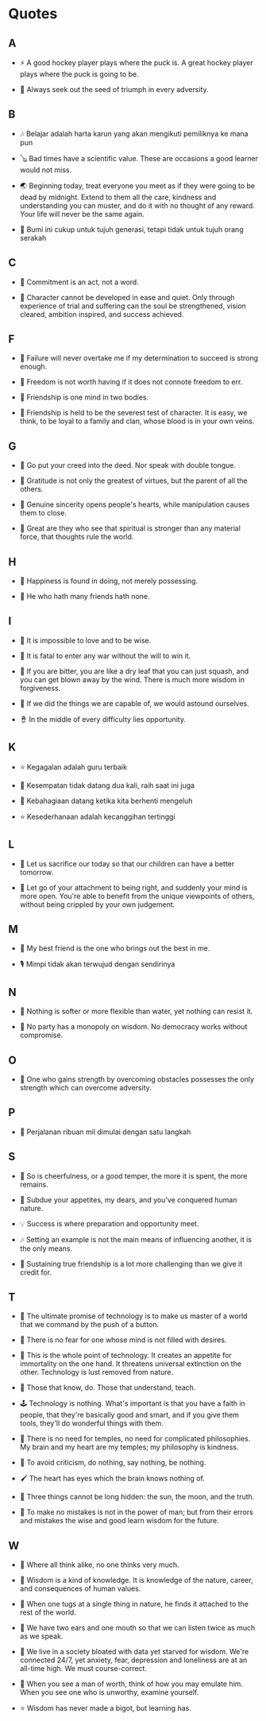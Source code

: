 # Quotes

## A
- ⚡ A good hockey player plays where the puck is. A great hockey player plays where the puck is going to be.

- 📍 Always seek out the seed of triumph in every adversity.

## B
- 🎶 Belajar adalah harta karun yang akan mengikuti pemiliknya ke mana pun
- 🪕 Bad times have a scientific value. These are occasions a good learner would not miss.

- 🌏 Beginning today, treat everyone you meet as if they were going to be dead by midnight. Extend to them all the care, kindness and understanding you can muster, and do it with no thought of any reward. Your life will never be the same again.
- 🎺 Bumi ini cukup untuk tujuh generasi, tetapi tidak untuk tujuh orang serakah

## C
- 🔭 Commitment is an act, not a word.

- 📢 Character cannot be developed in ease and quiet. Only through experience of trial and suffering can the soul be strengthened, vision cleared, ambition inspired, and success achieved.

## F
- 🌛 Failure will never overtake me if my determination to succeed is strong enough.
- 🌱 Freedom is not worth having if it does not connote freedom to err.
- 📍 Friendship is one mind in two bodies.

- 🌿 Friendship is held to be the severest test of character. It is easy, we think, to be loyal to a family and clan, whose blood is in your own veins.

## G
- 🌈 Go put your creed into the deed. Nor speak with double tongue.
- 🌱 Gratitude is not only the greatest of virtues, but the parent of all the others.
- 🌿 Genuine sincerity opens people's hearts, while manipulation causes them to close.

- 🔭 Great are they who see that spiritual is stronger than any material force, that thoughts rule the world.

## H
- 🦋 Happiness is found in doing, not merely possessing.

- 🌰 He who hath many friends hath none.

## I
- 🌝 It is impossible to love and to be wise.
- 🍄 It is fatal to enter any war without the will to win it.
- 📝 If you are bitter, you are like a dry leaf that you can just squash, and you can get blown away by the wind. There is much more wisdom in forgiveness.
- 🔭 If we did the things we are capable of, we would astound ourselves.

- 🪘 In the middle of every difficulty lies opportunity.

## K
- ⭐ Kegagalan adalah guru terbaik
- 🌱 Kesempatan tidak datang dua kali, raih saat ini juga

- 🧿 Kebahagiaan datang ketika kita berhenti mengeluh
- ⭐ Kesederhanaan adalah kecanggihan tertinggi

## L
- 🔭 Let us sacrifice our today so that our children can have a better tomorrow.

- 🎹 Let go of your attachment to being right, and suddenly your mind is more open. You're able to benefit from the unique viewpoints of others, without being crippled by your own judgement.

## M
- 🔋 My best friend is the one who brings out the best in me.

- 🎙️ Mimpi tidak akan terwujud dengan sendirinya

## N
- 🌸 Nothing is softer or more flexible than water, yet nothing can resist it.

- 🎺 No party has a monopoly on wisdom. No democracy works without compromise.

## O

- 🌈 One who gains strength by overcoming obstacles possesses the only strength which can overcome adversity.

## P

- 🎺 Perjalanan ribuan mil dimulai dengan satu langkah

## S
- 🌛 So is cheerfulness, or a good temper, the more it is spent, the more remains.
- 🌠 Subdue your appetites, my dears, and you've conquered human nature.
- 💡 Success is where preparation and opportunity meet.

- 🎶 Setting an example is not the main means of influencing another, it is the only means.
- 🥁 Sustaining true friendship is a lot more challenging than we give it credit for.

## T
- 🌠 The ultimate promise of technology is to make us master of a world that we command by the push of a button.
- 🌿 There is no fear for one whose mind is not filled with desires.
- 🔔 This is the whole point of technology. It creates an appetite for immortality on the one hand. It threatens universal extinction on the other. Technology is lust removed from nature.
- 🔔 Those that know, do. Those that understand, teach.
- 🕹️ Technology is nothing. What's important is that you have a faith in people, that they're basically good and smart, and if you give them tools, they'll do wonderful things with them.
- 🦿 There is no need for temples, no need for complicated philosophies. My brain and my heart are my temples; my philosophy is kindness.
- 🦿 To avoid criticism, do nothing, say nothing, be nothing.

- 🖌️ The heart has eyes which the brain knows nothing of.
- 🥉 Three things cannot be long hidden: the sun, the moon, and the truth.
- 🎨 To make no mistakes is not in the power of man; but from their errors and mistakes the wise and good learn wisdom for the future.

## W
- 🌱 Where all think alike, no one thinks very much.
- 🌻 Wisdom is a kind of knowledge. It is knowledge of the nature, career, and consequences of human values.
- 🔖 When one tugs at a single thing in nature, he finds it attached to the rest of the world.
- 🥁 We have two ears and one mouth so that we can listen twice as much as we speak.
- 🥁 We live in a society bloated with data yet starved for wisdom. We're connected 24/7, yet anxiety, fear, depression and loneliness are at an all-time high. We must course-correct.
- 🧧 When you see a man of worth, think of how you may emulate him. When you see one who is unworthy, examine yourself.

- ⭐ Wisdom has never made a bigot, but learning has.
